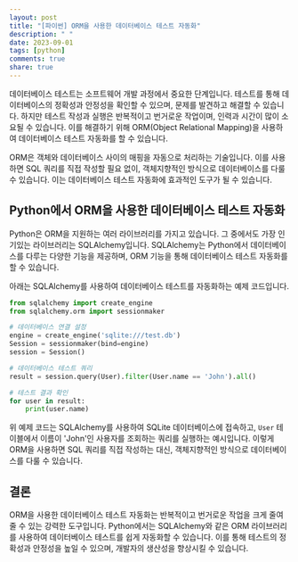 ```yaml
---
layout: post
title: "[파이썬] ORM을 사용한 데이터베이스 테스트 자동화"
description: " "
date: 2023-09-01
tags: [python]
comments: true
share: true
---
```


데이터베이스 테스트는 소프트웨어 개발 과정에서 중요한 단계입니다. 테스트를 통해 데이터베이스의 정확성과 안정성을 확인할 수 있으며, 문제를 발견하고 해결할 수 있습니다. 하지만 테스트 작성과 실행은 반복적이고 번거로운 작업이며, 인력과 시간이 많이 소요될 수 있습니다. 이를 해결하기 위해 ORM(Object Relational Mapping)을 사용하여 데이터베이스 테스트 자동화를 할 수 있습니다.

ORM은 객체와 데이터베이스 사이의 매핑을 자동으로 처리하는 기술입니다. 이를 사용하면 SQL 쿼리를 직접 작성할 필요 없이, 객체지향적인 방식으로 데이터베이스를 다룰 수 있습니다. 이는 데이터베이스 테스트 자동화에 효과적인 도구가 될 수 있습니다.

## Python에서 ORM을 사용한 데이터베이스 테스트 자동화

Python은 ORM을 지원하는 여러 라이브러리를 가지고 있습니다. 그 중에서도 가장 인기있는 라이브러리는 SQLAlchemy입니다. SQLAlchemy는 Python에서 데이터베이스를 다루는 다양한 기능을 제공하며, ORM 기능을 통해 데이터베이스 테스트 자동화를 할 수 있습니다.

아래는 SQLAlchemy를 사용하여 데이터베이스 테스트를 자동화하는 예제 코드입니다.

```python
from sqlalchemy import create_engine
from sqlalchemy.orm import sessionmaker

# 데이터베이스 연결 설정
engine = create_engine('sqlite:///test.db')
Session = sessionmaker(bind=engine)
session = Session()

# 데이터베이스 테스트 쿼리
result = session.query(User).filter(User.name == 'John').all()

# 테스트 결과 확인
for user in result:
    print(user.name)
```

위 예제 코드는 SQLAlchemy를 사용하여 SQLite 데이터베이스에 접속하고, `User` 테이블에서 이름이 'John'인 사용자를 조회하는 쿼리를 실행하는 예시입니다. 이렇게 ORM을 사용하면 SQL 쿼리를 직접 작성하는 대신, 객체지향적인 방식으로 데이터베이스를 다룰 수 있습니다.

## 결론

ORM을 사용한 데이터베이스 테스트 자동화는 반복적이고 번거로운 작업을 크게 줄여줄 수 있는 강력한 도구입니다. Python에서는 SQLAlchemy와 같은 ORM 라이브러리를 사용하여 데이터베이스 테스트를 쉽게 자동화할 수 있습니다. 이를 통해 테스트의 정확성과 안정성을 높일 수 있으며, 개발자의 생산성을 향상시킬 수 있습니다.